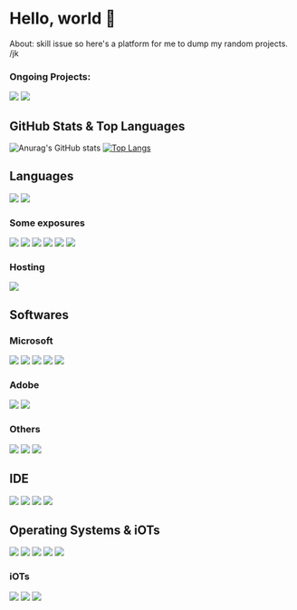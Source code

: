 # Hello, world 👋 
About: skill issue so here's a platform for me to dump my random projects. /jk 


### Ongoing Projects: 

<a href = "https://github.com/54Hex/Chatter"><img src ="https://img.shields.io/badge/Swift-FA7343?style=for-the-badge&logo=swift&logoColor=white"></a> <a href = "https://github.com/PublishedVariable/FBPN"><img src ="https://img.shields.io/badge/Swift-000000?style=for-the-badge&logo=swift&logoColor=white"></a>
<!--- <a href="https://github.com/54Hex/Smart-Bloobin "><img src="https://img.shields.io/badge/micro:bit-0000FF?style=for-the- badge&logo=micro:bit&logoColor=white"></a> --->

## GitHub Stats & Top Languages 
![Anurag's GitHub stats](https://github-readme-stats.vercel.app/api?username=PublishedVariable&show_icons=true&hide_border&theme=dark) 
[![Top Langs](https://github-readme-stats.vercel.app/api/top-langs/?username=PublishedVariable&hide=makefile&layout=compact&hide_border&theme=dark)](https://github.com/anuraghazra/github-readme-stats)

## Languages 
<img src = "https://img.shields.io/badge/Swift-FA7343?style=for-the-badge&logo=swift&logoColor=white"> <img src = "https://img.shields.io/badge/TypeScript-007ACC?style=for-the-badge&logo=typescript&logoColor=white">
 
### Some exposures 
<img src = "https://img.shields.io/badge/HTML5-E34F26?style=for-the-badge&logo=html5&logoColor=white"> <img src = "https://img.shields.io/badge/CSS3-1572B6?style=for-the-badge&logo=css3&logoColor=white"> <img src = "https://img.shields.io/badge/JavaScript-323330?style=for-the-badge&logo=javascript&logoColor=F7DF1E"> <img src = "https://img.shields.io/badge/Python-14354C?style=for-the-badge&logo=python&logoColor=white"> <img src = "https://img.shields.io/badge/C-00599C?style=for-the-badge&logo=c&logoColor=white"> <img src = "https://img.shields.io/badge/C%2B%2B-00599C?style=for-the-badge&logo=c%2B%2B&logoColor=white"> 
### Hosting
<img src = "https://img.shields.io/badge/Heroku-430098?style=for-the-badge&logo=heroku&logoColor=white" > 

## Softwares
### Microsoft 
<img src = "https://img.shields.io/badge/Microsoft_Office-D83B01?style=for-the-badge&logo=microsoft-office&logoColor=white"> <img src = "https://img.shields.io/badge/Microsoft_Excel-217346?style=for-the-badge&logo=microsoft-excel&logoColor=white"> <img src = "https://img.shields.io/badge/Microsoft_PowerPoint-B7472A?style=for-the-badge&logo=microsoft-powerpoint&logoColor=white"> <img src = "https://img.shields.io/badge/Microsoft_Word-2B579A?style=for-the-badge&logo=microsoft-word&logoColor=white"> <img src = "https://img.shields.io/badge/Powershell-2CA5E0?style=for-the-badge&logo=powershell&logoColor=white">
### Adobe 
<img src = "https://img.shields.io/badge/Adobe%20Premiere%20Pro-9999FF?style=for-the-badge&logo=Adobe%20Premiere%20Pro&logoColor=white"> <img src = "https://img.shields.io/badge/Adobe%20Lightroom-31A8FF?style=for-the-badge&logo=Adobe%20Lightroom&logoColor=white" > 
### Others
<img src = "https://img.shields.io/badge/Figma-F24E1E?style=for-the-badge&logo=figma&logoColor=white"> <img src = "https://img.shields.io/badge/Inkscape-000000?style=for-the-badge&logo=Inkscape&logoColor=white"> <img src = "https://img.shields.io/badge/Spark%20AR-FF5C83?style=for-the-badge&logo=Spark AR&logoColor=white" >

## IDE 
<img src = "https://img.shields.io/badge/Xcode-007ACC?style=for-the-badge&logo=Xcode&logoColor=white"> <img src = "https://img.shields.io/badge/PyCharm-000000.svg?&style=for-the-badge&logo=PyCharm&logoColor=white"> <img src = "https://img.shields.io/badge/Visual_Studio_Code-0078D4?style=for-the-badge&logo=visual%20studio%20code&logoColor=white"> <img src = "https://img.shields.io/badge/Arduino_IDE-00979D?style=for-the-badge&logo=arduino&logoColor=white">

## Operating Systems & iOTs
<img src = "https://img.shields.io/badge/iOS-000000?style=for-the-badge&logo=ios&logoColor=white"> <img src = "https://img.shields.io/badge/mac%20os-000000?style=for-the-badge&logo=apple&logoColor=white"> <img src = "https://img.shields.io/badge/Windows-0078D6?style=for-the-badge&logo=windows&logoColor=white"> <img src = "https://img.shields.io/badge/Kali_Linux-557C94?style=for-the-badge&logo=kali-linux&logoColor=white"> <img src = "https://img.shields.io/badge/Ubuntu-E95420?style=for-the-badge&logo=ubuntu&logoColor=white">

### iOTs
<img src = "https://img.shields.io/badge/micro:bit-00ED00?style=for-the-badge&logo=micro:bit&logoColor=white"> <img src = "https://img.shields.io/badge/Raspberry%20Pi-A22846?style=for-the-badge&logo=Raspberry%20Pi&logoColor=white"> <img src = "https://img.shields.io/badge/Arduino-00979D?style=for-the-badge&logo=Arduino&logoColor=white">

 
